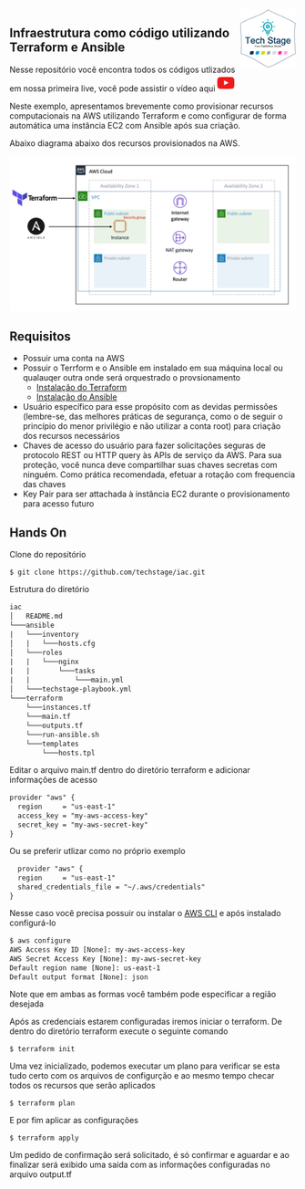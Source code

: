 <img src="img/techstage.png" width="100" align="right">

## Infraestrutura como código utilizando Terraform e Ansible

Nesse repositório você encontra todos os códigos utlizados em nossa primeira live, você pode assistir o vídeo aqui
[<img src="img/youtube.png" width="30">](https://www.youtube.com/watch?v=iLz_hA8YRDo)

Neste exemplo, apresentamos brevemente como provisionar recursos computacionais na AWS utilizando Terraform e como configurar de forma automática uma instância EC2 com Ansible após sua criação.

Abaixo diagrama abaixo dos recursos provisionados na AWS.

![IaC Workshop Architecture](img/diagram.png)

## Requisitos

- Possuir uma conta na AWS
- Possuir o Terrform e o Ansible em instalado em sua máquina local ou qualauqer outra onde será orquestrado o provsionamento
  - <a href="https://learn.hashicorp.com/terraform/getting-started/install.html" target="_blank">Instalação do Terraform</a>
  - <a href="https://docs.ansible.com/ansible/latest/installation_guide/intro_installation.html" target="_blank">Instalação do Ansible</a>
- Usuário específico para esse propósito com as devidas permissões (lembre-se, das melhores práticas de segurança, como o de seguir o princípio do menor privilégio e não utilizar a conta root) para criação dos recursos necessários
- Chaves de acesso do usuário para fazer solicitações seguras de protocolo REST ou HTTP query às APIs de serviço da AWS. Para sua proteção, você nunca deve compartilhar suas chaves secretas com ninguém. Como prática recomendada, efetuar a rotação com frequencia das chaves
- Key Pair para ser attachada à instância EC2 durante o provisionamento para acesso futuro

## Hands On

Clone do repositório
```
$ git clone https://github.com/techstage/iac.git
```

Estrutura do diretório
```
iac
│   README.md
└───ansible
|   └───inventory
│   |   └───hosts.cfg
│   └───roles
|   |   └───nginx
|   |       └───tasks
|   |           └───main.yml
│   └───techstage-playbook.yml
└───terraform
    └───instances.tf
    └───main.tf
    └───outputs.tf
    └───run-ansible.sh
    └───templates
        └───hosts.tpl
```

Editar o arquivo main.tf dentro do diretório terraform e adicionar informações de acesso
```
provider "aws" {
  region     = "us-east-1"
  access_key = "my-aws-access-key"
  secret_key = "my-aws-secret-key"
}
```

Ou se preferir utlizar como no próprio exemplo
```
  provider "aws" {
  region     = "us-east-1"
  shared_credentials_file = "~/.aws/credentials"
}
```
Nesse caso você precisa possuir ou instalar o <a href="https://docs.aws.amazon.com/pt_br/cli/latest/userguide/install-cliv2.html" target="_blank">AWS CLI</a> e após instalado configurá-lo

```
$ aws configure
AWS Access Key ID [None]: my-aws-access-key
AWS Secret Access Key [None]: my-aws-secret-key
Default region name [None]: us-east-1
Default output format [None]: json
```
Note que em ambas as formas você também pode especificar a região desejada

Após as credenciais estarem configuradas iremos iniciar o terraform. De dentro do diretório terraform execute o seguinte comando
```
$ terraform init
```

Uma vez inicializado, podemos executar um plano para verificar se esta tudo certo com os arquivos de configurção e ao mesmo tempo checar todos os recursos que serão aplicados
```
$ terraform plan
```

E por fim aplicar as configurações
```
$ terraform apply
```
Um pedido de confirmação será solicitado, é só confirmar e aguardar e ao finalizar será exibido uma saída com as informações configuradas no arquivo output.tf
